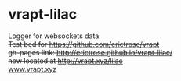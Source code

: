 # vrapt-lilac
Logger for websockets data
<br>
~~Test bed for https://github.com/erictrose/vrapt <br>~~
~~gh-pages link: http://erictrose.github.io/vrapt-lilac/~~ <br>
~~now located at http://vrapt.xyz/lilac <br>~~
www.vrapt.xyz

